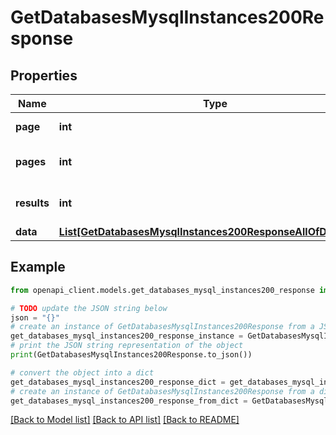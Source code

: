 # GetDatabasesMysqlInstances200Response


## Properties

Name | Type | Description | Notes
------------ | ------------- | ------------- | -------------
**page** | **int** | The current [page](https://techdocs.akamai.com/linode-api/reference/pagination). | [optional] [readonly] 
**pages** | **int** | The total number of [pages](https://techdocs.akamai.com/linode-api/reference/pagination). | [optional] [readonly] 
**results** | **int** | The total number of results. | [optional] [readonly] 
**data** | [**List[GetDatabasesMysqlInstances200ResponseAllOfDataInner]**](GetDatabasesMysqlInstances200ResponseAllOfDataInner.md) |  | [optional] 

## Example

```python
from openapi_client.models.get_databases_mysql_instances200_response import GetDatabasesMysqlInstances200Response

# TODO update the JSON string below
json = "{}"
# create an instance of GetDatabasesMysqlInstances200Response from a JSON string
get_databases_mysql_instances200_response_instance = GetDatabasesMysqlInstances200Response.from_json(json)
# print the JSON string representation of the object
print(GetDatabasesMysqlInstances200Response.to_json())

# convert the object into a dict
get_databases_mysql_instances200_response_dict = get_databases_mysql_instances200_response_instance.to_dict()
# create an instance of GetDatabasesMysqlInstances200Response from a dict
get_databases_mysql_instances200_response_from_dict = GetDatabasesMysqlInstances200Response.from_dict(get_databases_mysql_instances200_response_dict)
```
[[Back to Model list]](../README.md#documentation-for-models) [[Back to API list]](../README.md#documentation-for-api-endpoints) [[Back to README]](../README.md)


